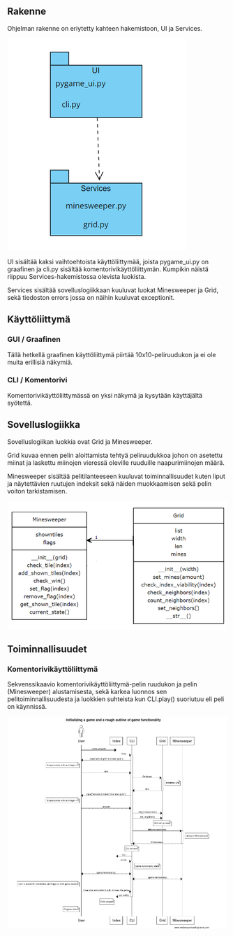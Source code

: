 ## Rakenne

Ohjelman rakenne on eriytetty kahteen hakemistoon, UI ja Services.

![Pakkauskaavio](./Pakkauskaavio.png)

UI sisältää kaksi vaihtoehtoista käyttöliittymää, joista pygame_ui.py on graafinen ja cli.py sisältää komentorivikäyttöliittymän. Kumpikin näistä riippuu Services-hakemistossa olevista luokista.

Services sisältää sovelluslogiikkaan kuuluvat luokat Minesweeper ja Grid, sekä tiedoston errors jossa on näihin kuuluvat exceptionit.

## Käyttöliittymä

### GUI / Graafinen

Tällä hetkellä graafinen käyttöliittymä piirtää 10x10-peliruudukon ja ei ole muita erillisiä näkymiä.

### CLI / Komentorivi

Komentorivikäyttöliittymässä on yksi näkymä ja kysytään käyttäjältä syötettä.

## Sovelluslogiikka

Sovelluslogiikan luokkia ovat Grid ja Minesweeper.

Grid kuvaa ennen pelin aloittamista tehtyä peliruudukkoa johon on asetettu miinat ja laskettu miinojen vieressä oleville ruuduille naapurimiinojen määrä.

Minesweeper sisältää pelitilanteeseen kuuluvat toiminnallisuudet kuten liput ja näytettävien ruutujen indeksit sekä näiden muokkaamisen sekä pelin voiton tarkistamisen.

![Luokkakaavio](./Luokkakaavio_entities.png)

## Toiminnallisuudet

### Komentorivikäyttöliittymä

Sekvenssikaavio komentorivikäyttöliittymä-pelin ruudukon ja pelin (Minesweeper) alustamisesta, sekä karkea luonnos sen pelitoiminnallisuudesta ja luokkien suhteista kun CLI.play() suoriutuu eli peli on käynnissä.

![Sekvenssikaavio](./Sequence_diagram.png)
